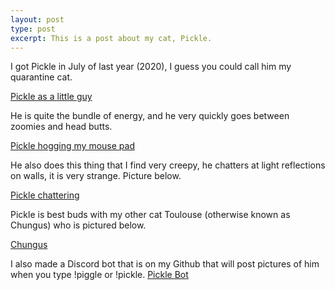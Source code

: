 ```yaml
---
layout: post
type: post
excerpt: This is a post about my cat, Pickle.
---
```

I got Pickle in July of last year (2020), I guess you could call him my quarantine cat.

[Pickle as a little guy](https://imgur.com/zBdK87E)

He is quite the bundle of energy, and he very quickly goes between zoomies and head butts.

[Pickle hogging my mouse pad](https://imgur.com/gbb1BXt)

He also does this thing that I find very creepy, he chatters at light reflections on walls, it is very strange. Picture below.

[Pickle chattering](https://imgur.com/nG8zC2d)

Pickle is best buds with my other cat Toulouse (otherwise known as Chungus) who is pictured below.

[Chungus](https://imgur.com/k9ZY8tq)

I also made a Discord bot that is on my Github that will post pictures of him when you type !piggle or !pickle. [Pickle Bot](https://github.com/jpollmann102/pickle-bot)
